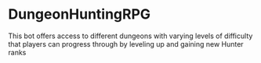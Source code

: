 # DungeonHuntingRPG
This bot offers access to different dungeons with varying levels of difficulty that players can progress through by leveling up and gaining new Hunter ranks
